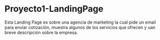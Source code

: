 # Proyecto1-LandingPage

Esta Landing Page es sobre una agencia de marketing la cual pide un email para enviar cotización, muestra algunos de los servicios que ofrecen y uan breve descripción sobre la empresa.
